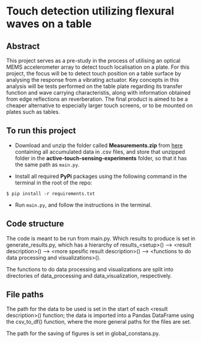 # Touch detection utilizing flexural waves on a table

## Abstract
This project serves as a pre-study in the process of utilising an optical MEMS accelerometer array to detect touch localisation on a plate. For this project, the focus will be to detect touch position on a table surface by analysing the response from a vibrating actuator. Key concepts in this analysis will be tests performed on the table plate regarding its transfer function and wave carrying characteristis, along with information obtained from edge reflections an reverberation. The final product is aimed to be a cheaper alternative to especially larger touch screens, or to be mounted on plates such as tables.

## To run this project

- Download and unzip the folder called **Measurements.zip** from [here](https://drive.google.com/file/d/15CAPPqugtm5_a0zzWb3lcDOTvgqhEa0F/view?usp=share_link "Google Drive containing Measurements.zip")  containing all accumulated data in .csv files, and store that unzipped folder in the **active-touch-sensing-experiments** folder, so that it has the same path as `main.py`.

- Install all required **PyPi** packages using the following command in the terminal in the root of the repo:
```
$ pip install -r requirements.txt
```

- Run `main.py`, and follow the instructions in the terminal.
 
## Code structure
The code is meant to be run from main.py. Which results to produce is set in generate_results.py, which has a hierarchy of results_\<setup>() --> \<result description>() --> \<more spesific result description>() --> \<functions to do data processing and visualizations>().

The functions to do data processing and visualizations are split into directories of data_processing and data_visualization, respectively.

## File paths
The path for the data to be used is set in the start of each \<result description>() function; the data is imported into a Pandas DataFrame using the csv_to_df() function, where the more general paths for the files are set.

The path for the saving of figures is set in global_constans.py.
